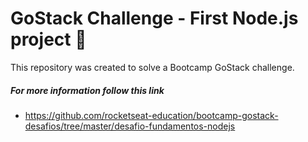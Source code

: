 # GoStack Challenge - First Node.js project :closed_book:

This repository was created to solve a Bootcamp GoStack challenge.

##### For more information follow this link
* https://github.com/rocketseat-education/bootcamp-gostack-desafios/tree/master/desafio-fundamentos-nodejs
